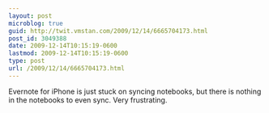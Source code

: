 ```yaml
---
layout: post
microblog: true
guid: http://twit.vmstan.com/2009/12/14/6665704173.html
post_id: 3049388
date: 2009-12-14T10:15:19-0600
lastmod: 2009-12-14T10:15:19-0600
type: post
url: /2009/12/14/6665704173.html
---
```

Evernote for iPhone is just stuck on syncing notebooks, but there is nothing in the notebooks to even sync. Very frustrating.
